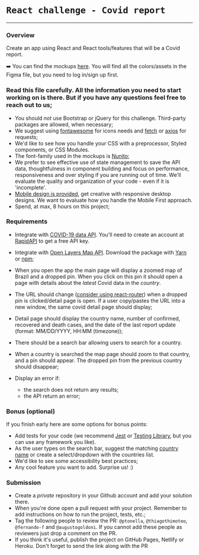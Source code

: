 # `React challenge - Covid report`

***

### Overview
Create an app using React and React tools/features that will be a Covid report.

:arrow_right: You can find the mockups [here](https://www.figma.com/file/fhHLjaROBm1Pc2Ces6G49g/react-challenge-mockups?node-id=103%3A1). You will find all the colors/assets in the Figma file, but you need to log in/sign up first.

### Read this file carefully. All the information you need to start working on is there. But if you have any questions feel free to reach out to us;

- You should *not* use Bootstrap or jQuery for this challenge. Third-party packages are allowed, when necessary;
- We suggest using [fontawesome](https://fontawesome.com/) for icons needs and [fetch](https://developer.mozilla.org/en-US/docs/Web/API/Fetch_API/Using_Fetch) or [axios](https://github.com/axios/axios) for requests;
- We'd like to see how you handle your CSS with a preprocessor, Styled components, or CSS Modules.
- The font-family used in the mockups is [Nunito](https://fonts.google.com/specimen/Nunito?query=nunito);
- We prefer to see effective use of state management to save the API data, thoughtfulness in component building and focus on performance, responsiveness and over styling if you are running out of time. We'll evaluate the quality and organization of your code - even if it is 'incomplete'.
- [Mobile design is provided](https://www.figma.com/file/fhHLjaROBm1Pc2Ces6G49g/react-challenge-mockups?node-id=103%3A1), get creative with responsive desktop designs. We want to evaluate how you handle the Mobile First approach.
- Spend, at max, 8 hours on this project;

### Requirements
- Integrate with [COVID-19 data API](https://rapidapi.com/Gramzivi/api/covid-19-data). You'll need to create an account at [RapidAPI](https://rapidapi.com/) to get a free API key.
- Integrate with [Open Layers Map API](https://openlayers.org/en/latest/examples/icon-color.html). Download the package with [Yarn](https://yarnpkg.com/package/ol) or [npm](https://www.npmjs.com/package/ol);

- When you open the app the main page will display a zoomed map of Brazil and a dropped pin. When you click on this pin it should open a page with details about the *latest* Covid data in the *country*.
- The URL should change ([consider using react-router](https://github.com/ReactTraining/react-router)) when a dropped pin is clicked/detail page is open. If a user copy/pastes the URL into a new window, the same covid detail page should display;
- Detail page should display the country name, number of confirmed, recovered and death cases, and the date of the last report update (format: MM/DD/YYYY, HH:MM (timezone));
- There should be a search bar allowing users to search for a country.
- When a country is searched the map page should zoom to that country, and a pin should appear. The dropped pin from the previous country should disappear; 
- Display an error if:
    - the search does not return any results;
    - the API return an error;

### Bonus (optional)
If you finish early here are some options for bonus points:

- Add tests for your code (we recommend [Jest](https://jestjs.io/) or [Testing Library](https://testing-library.com/docs/react-testing-library/intro/), but you can use any framework you like).
- As the user types on the search bar, suggest the matching [country name](https://gist.github.com/incredimike/1469814) or create a select/dropdown with the countries list. 
- We'd like to see some accessibility best practices;
- Any cool feature you want to add. Surprise us! :)

### Submission
- Create a *private* repository in your Github account and add your solution there.
- When you're done open a pull request with your project. Remember to add instructions on how to run the project, tests, etc.;
- Tag the following people to review the PR: `@ptonella`, `@thiagothimoteo`, `@fernando-f` and `@augustogoldoni`. If you cannot add these people as reviewers just drop a comment on the PR.
- If you think it's useful, publish the project on GitHub Pages, Netlify or Heroku. Don't forget to send the link along with the PR
